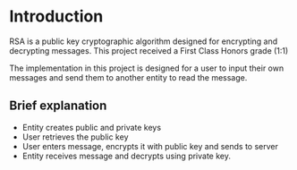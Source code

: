 # Introduction
RSA is a public key cryptographic algorithm designed for encrypting and decrypting messages. This project received a First Class Honors grade (1:1)

The implementation in this project is designed for a user to input their own messages and send them to another entity to read the message.

## Brief explanation
- Entity creates public and private keys
- User retrieves the public key
- User enters message, encrypts it with public key and sends to server
- Entity receives message and decrypts using private key.

